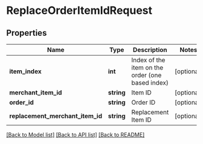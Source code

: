 # ReplaceOrderItemIdRequest

## Properties
Name | Type | Description | Notes
------------ | ------------- | ------------- | -------------
**item_index** | **int** | Index of the item on the order (one based index) | [optional] 
**merchant_item_id** | **string** | Item ID | [optional] 
**order_id** | **string** | Order ID | [optional] 
**replacement_merchant_item_id** | **string** | Replacement Item ID | [optional] 

[[Back to Model list]](../README.md#documentation-for-models) [[Back to API list]](../README.md#documentation-for-api-endpoints) [[Back to README]](../README.md)


